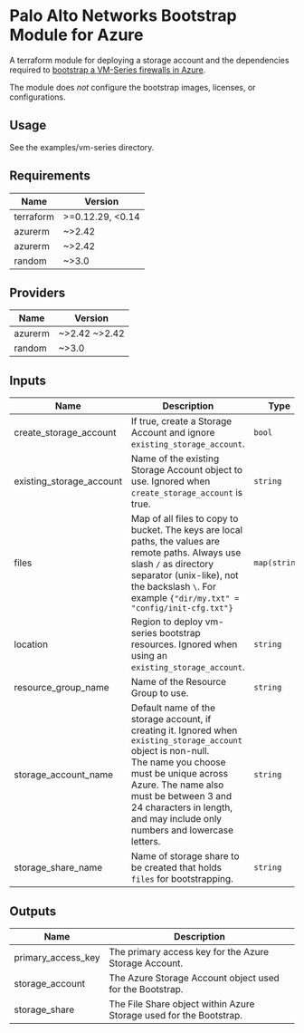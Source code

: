 # Palo Alto Networks Bootstrap Module for Azure

A terraform module for deploying a storage account and the dependencies required
to [bootstrap a VM-Series firewalls in Azure](https://docs.paloaltonetworks.com/vm-series/9-1/vm-series-deployment/bootstrap-the-vm-series-firewall/bootstrap-the-vm-series-firewall-in-azure.html#idd51f75b8-e579-44d6-a809-2fafcfe4b3b6).

The module does *not* configure the bootstrap images, licenses, or configurations.

## Usage

See the examples/vm-series directory.

<!-- BEGINNING OF PRE-COMMIT-TERRAFORM DOCS HOOK -->
## Requirements

| Name | Version |
|------|---------|
| terraform | >=0.12.29, <0.14 |
| azurerm | ~>2.42 |
| azurerm | ~>2.42 |
| random | ~>3.0 |

## Providers

| Name | Version |
|------|---------|
| azurerm | ~>2.42 ~>2.42 |
| random | ~>3.0 |

## Inputs

| Name | Description | Type | Default | Required |
|------|-------------|------|---------|:--------:|
| create\_storage\_account | If true, create a Storage Account and ignore `existing_storage_account`. | `bool` | `true` | no |
| existing\_storage\_account | Name of the existing Storage Account object to use. Ignored when `create_storage_account` is true. | `string` | `null` | no |
| files | Map of all files to copy to bucket. The keys are local paths, the values are remote paths. Always use slash `/` as directory separator (unix-like), not the backslash `\`. For example `{"dir/my.txt" = "config/init-cfg.txt"}` | `map(string)` | `{}` | no |
| location | Region to deploy vm-series bootstrap resources. Ignored when using an `existing_storage_account`. | `string` | `null` | no |
| resource\_group\_name | Name of the Resource Group to use. | `string` | n/a | yes |
| storage\_account\_name | Default name of the storage account, if creating it. Ignored when `existing_storage_account` object is non-null.<br>The name you choose must be unique across Azure. The name also must be between 3 and 24 characters in length, and may include only numbers and lowercase letters. | `string` | `"pantfstorage"` | no |
| storage\_share\_name | Name of storage share to be created that holds `files` for bootstrapping. | `string` | `"bootstrapshare"` | no |

## Outputs

| Name | Description |
|------|-------------|
| primary\_access\_key | The primary access key for the Azure Storage Account. |
| storage\_account | The Azure Storage Account object used for the Bootstrap. |
| storage\_share | The File Share object within Azure Storage used for the Bootstrap. |

<!-- END OF PRE-COMMIT-TERRAFORM DOCS HOOK -->
